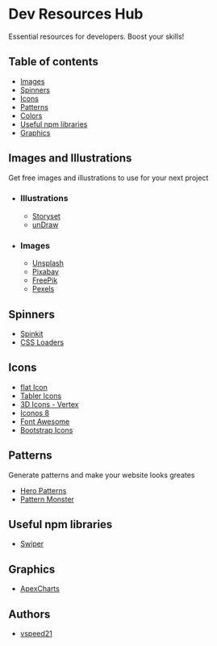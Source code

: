 # Dev Resources Hub
Essential resources for developers. Boost your skills!

## Table of contents
- [Images](#images-and-illustrations)
- [Spinners](#spinners)
- [Icons](#icons)
- [Patterns](#patterns)
- [Colors](#colors)
- [Useful npm libraries](#useful-npm-libraries)
- [Graphics](#graphics)


## Images and Illustrations
Get free images and illustrations to use for your next project
- ### Illustrations
  - [Storyset](https://storyset.com)
  - [unDraw](https://undraw.co/illustrations)

- ### Images
  - [Unsplash](https://unsplash.com)
  - [Pixabay](https://pixabay.com)
  - [FreePik](https://www.freepik.com/)
  - [Pexels](https://www.pexels.com)

## Spinners
- [Spinkit](https://tobiasahlin.com/spinkit)
- [CSS Loaders](https://cssloaders.github.io)

## Icons
- [flat Icon](https://www.flaticon.es)
- [Tabler Icons](https://heroicons.com)
- [3D Icons - Vertex](https://vertex.im)
- [Iconos 8](https://iconos8.es/icons)
- [Font Awesome](https://fontawesome.com)
- [Bootstrap Icons](https://icons.getbootstrap.com)

## Patterns
Generate patterns and make your website looks greates
- [Hero Patterns](https://heropatterns.com)
- [Pattern Monster](https://pattern.monster)

## Useful npm libraries
- [Swiper](https://swiperjs.com)

## Graphics
- [ApexCharts](https://apexcharts.com)

## Authors
- [vspeed21](https://www.github.com/vspeed21)

